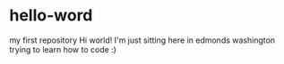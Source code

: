 # hello-word
my first repository
Hi world!
I'm just sitting here in edmonds washington trying to learn how to code :)
